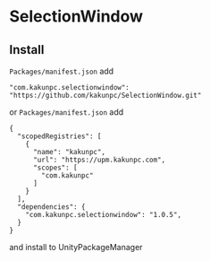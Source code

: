 # SelectionWindow

## Install
`Packages/manifest.json` add
```
"com.kakunpc.selectionwindow": "https://github.com/kakunpc/SelectionWindow.git"
```

or 
`Packages/manifest.json` add
```
{
  "scopedRegistries": [
    {
      "name": "kakunpc",
      "url": "https://upm.kakunpc.com",
      "scopes": [
        "com.kakunpc"
      ]
    }
  ],
  "dependencies": {
    "com.kakunpc.selectionwindow": "1.0.5",
  }
}
```

and install to UnityPackageManager